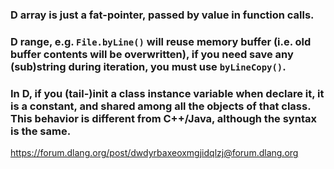 ### D array is just a fat-pointer, passed by value in function calls.

### D range, e.g. `File.byLine()` will reuse memory buffer (i.e. old buffer contents will be overwritten), if you need save any (sub)string during iteration, you must use `byLineCopy()`.

### In D, if you (tail-)init a class instance variable when declare it, it is a constant, and shared among all the objects of that class. This behavior is different from C++/Java, although the syntax is the same.

https://forum.dlang.org/post/dwdyrbaxeoxmgjidqlzj@forum.dlang.org
